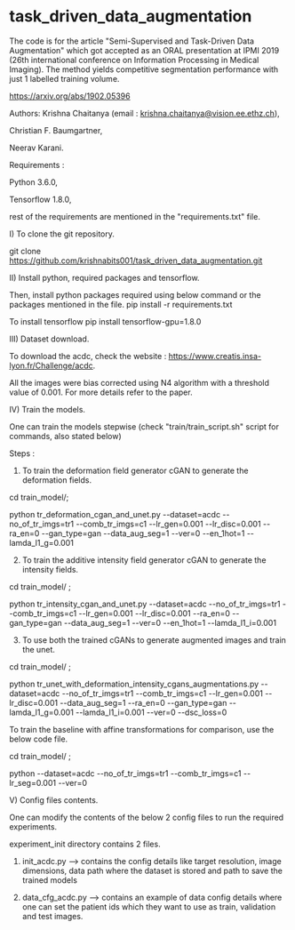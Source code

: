 # task_driven_data_augmentation

The code is for the article "Semi-Supervised and Task-Driven Data Augmentation" which got accepted as an ORAL presentation at IPMI 2019 (26th international conference on Information Processing in Medical Imaging).
The method yields competitive segmentation performance with just 1 labelled training volume.

https://arxiv.org/abs/1902.05396

Authors:
Krishna Chaitanya (email : krishna.chaitanya@vision.ee.ethz.ch),

Christian F. Baumgartner,

Neerav Karani.

Requirements :

Python 3.6.0,

Tensorflow 1.8.0,

rest of the requirements are mentioned in the "requirements.txt" file.


I)  To clone the git repository.

git clone https://github.com/krishnabits001/task_driven_data_augmentation.git



II) Install python, required packages and tensorflow.

Then, install python packages required using below command or the packages mentioned in the file.
pip install -r requirements.txt

To install tensorflow
pip install tensorflow-gpu=1.8.0


III) Dataset download.

To download the acdc, check the website :
https://www.creatis.insa-lyon.fr/Challenge/acdc. 

All the images were bias corrected using N4 algorithm with a threshold value of 0.001. For more details refer to the paper.


IV) Train the models.

One can train the models stepwise (check "train/train_script.sh" script for commands, also stated below)

Steps :

1) To train the deformation field generator cGAN to generate the deformation fields.

cd train_model/;

python tr_deformation_cgan_and_unet.py --dataset=acdc --no_of_tr_imgs=tr1 --comb_tr_imgs=c1 --lr_gen=0.001 --lr_disc=0.001 --ra_en=0 --gan_type=gan --data_aug_seg=1 --ver=0 --en_1hot=1 --lamda_l1_g=0.001 

2) To train the additive intensity field generator cGAN to generate the intensity fields.

cd train_model/ ;

python tr_intensity_cgan_and_unet.py --dataset=acdc --no_of_tr_imgs=tr1 --comb_tr_imgs=c1 --lr_gen=0.001 --lr_disc=0.001 --ra_en=0 --gan_type=gan --data_aug_seg=1 --ver=0 --en_1hot=1 --lamda_l1_i=0.001 

3) To use both the trained cGANs to generate augmented images and train the unet.

cd train_model/ ;

python tr_unet_with_deformation_intensity_cgans_augmentations.py --dataset=acdc --no_of_tr_imgs=tr1 --comb_tr_imgs=c1 --lr_gen=0.001 --lr_disc=0.001 --data_aug_seg=1 --ra_en=0 --gan_type=gan --lamda_l1_g=0.001 --lamda_l1_i=0.001 --ver=0 --dsc_loss=0 

To train the baseline with affine transformations for comparison, use the below code file.

cd train_model/ ;

python --dataset=acdc --no_of_tr_imgs=tr1 --comb_tr_imgs=c1 --lr_seg=0.001 --ver=0


V) Config files contents.

One can modify the contents of the below 2 config files to run the required experiments.

experiment_init directory contains 2 files.

1) init_acdc.py 
--> contains the config details like target resolution, image dimensions, data path where the dataset is stored and path to save the trained models

2) data_cfg_acdc.py 
--> contains an example of data config details where one can set the patient ids which they want to use as train, validation and test images.

